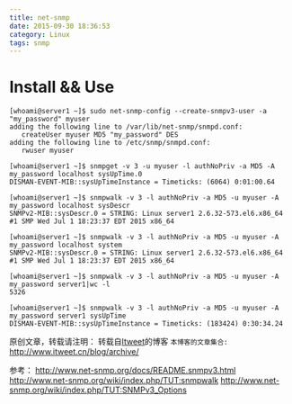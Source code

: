 ```yaml
---
title: net-snmp
date: 2015-09-30 18:36:53
category: Linux
tags: snmp
---
```

# Install && Use
```
[whoami@server1 ~]$ sudo net-snmp-config --create-snmpv3-user -a "my_password" myuser
adding the following line to /var/lib/net-snmp/snmpd.conf:
   createUser myuser MD5 "my_password" DES
adding the following line to /etc/snmp/snmpd.conf:
   rwuser myuser

[whoami@server1 ~]$ snmpget -v 3 -u myuser -l authNoPriv -a MD5 -A my_password localhost sysUpTime.0
DISMAN-EVENT-MIB::sysUpTimeInstance = Timeticks: (6064) 0:01:00.64

[whoami@server1 ~]$ snmpwalk -v 3 -l authNoPriv -a MD5 -u myuser -A my_password localhost sysDescr
SNMPv2-MIB::sysDescr.0 = STRING: Linux server1 2.6.32-573.el6.x86_64 #1 SMP Wed Jul 1 18:23:37 EDT 2015 x86_64

[whoami@server1 ~]$ snmpwalk -v 3 -l authNoPriv -a MD5 -u myuser -A my_password localhost system
SNMPv2-MIB::sysDescr.0 = STRING: Linux server1 2.6.32-573.el6.x86_64 #1 SMP Wed Jul 1 18:23:37 EDT 2015 x86_64

[whoami@server1 ~]$ snmpwalk -v 3 -l authNoPriv -a MD5 -u myuser -A my_password server1|wc -l
5326

[whoami@server1 ~]$ snmpwalk -v 3 -l authNoPriv -a MD5 -u myuser -A my_password server1 sysUpTime
DISMAN-EVENT-MIB::sysUpTimeInstance = Timeticks: (183424) 0:30:34.24
```


原创文章，转载请注明： 转载自[Itweet](http://www.itweet.cn)的博客
`本博客的文章集合:` http://www.itweet.cn/blog/archive/


参考：
    http://www.net-snmp.org/docs/README.snmpv3.html
    http://www.net-snmp.org/wiki/index.php/TUT:snmpwalk
    http://www.net-snmp.org/wiki/index.php/TUT:SNMPv3_Options